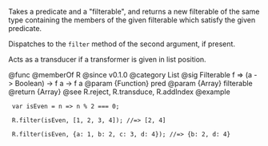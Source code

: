 Takes a predicate and a "filterable", and returns a new filterable of the
same type containing the members of the given filterable which satisfy the
given predicate.

Dispatches to the `filter` method of the second argument, if present.

Acts as a transducer if a transformer is given in list position.

@func
@memberOf R
@since v0.1.0
@category List
@sig Filterable f => (a -> Boolean) -> f a -> f a
@param {Function} pred
@param {Array} filterable
@return {Array}
@see R.reject, R.transduce, R.addIndex
@example

     var isEven = n => n % 2 === 0;

     R.filter(isEven, [1, 2, 3, 4]); //=> [2, 4]

     R.filter(isEven, {a: 1, b: 2, c: 3, d: 4}); //=> {b: 2, d: 4}
